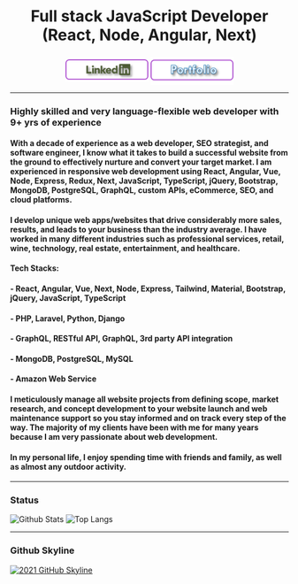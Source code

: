 

<h1 align="center">Full stack JavaScript Developer (React, Node, Angular, Next)</h1>

###
<p align="center">
    <a href="https://www.linkedin.com/in/tommy-her-246746222/" target="_blank" rel="noopener noreferrer"><img align="center" src="Assets/LinkedinBtn.png" width="150px" /></a>
    <a href="https://TommyHer424.github.io" target="_blank" rel="noopener noreferrer"><img align="center" src="Assets/PortfolioBtn.png" width="150px" /></a>
</p>

---
### Highly skilled and very language-flexible web developer with 9+ yrs of experience
####   With a decade of experience as a web developer, SEO strategist, and software engineer, I know what it takes to build a successful website from the ground to effectively nurture and convert your target market. I am experienced in responsive web development using React, Angular, Vue, Node, Express, Redux, Next, JavaScript, TypeScript, jQuery, Bootstrap, MongoDB,  PostgreSQL, GraphQL, custom APIs, eCommerce, SEO, and cloud platforms. 
####   I develop unique web apps/websites that drive considerably more sales, results, and leads to your business than the industry average. I have worked in many different industries such as professional services, retail, wine, technology, real estate, entertainment, and healthcare. 

####   Tech Stacks:
####   - React, Angular, Vue, Next, Node, Express, Tailwind, Material, Bootstrap, jQuery, JavaScript, TypeScript
####   - PHP, Laravel, Python, Django
####   - GraphQL, RESTful API, GraphQL, 3rd party API integration
####   - MongoDB, PostgreSQL, MySQL
####   - Amazon Web Service

####   I meticulously manage all website projects from defining scope, market research, and concept development to your website launch and web maintenance support so you stay informed and on track every step of the way. The majority of my clients have been with me for many years because I am very passionate about web development. 

####   In my personal life, I enjoy spending time with friends and family, as well as almost any outdoor activity.


---
### Status
![Github Stats](https://github-readme-stats.vercel.app/api?username=TommyHer424&count_private=true&show_icons=true&include_all_commits=true)
![Top Langs](https://github-readme-stats.vercel.app/api/top-langs/?username=TommyHer424&hide=TeX&layout=compact)

---
### Github Skyline
<a href="https://skyline.github.com/TommyHer424/2021" title="2021 GitHub Skyline"><img src="https://skyline.github.com/TommyHer424/2021.png" alt="2021 GitHub Skyline" width="50%" /></a>
